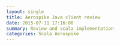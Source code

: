 ```yaml
---
layout: single
title: Aerospike Java client review
date: 2015-07-11 17:16:00
summary: Review and scala implementation
categories: Scala Aerospike
---
```

